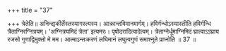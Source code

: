 +++
title = "37"

+++
त्रेतेति॥ अनिन्द्यकीर्तेस्तस्यागस्त्यस्य। आक्रान्तविमानमार्गम्। हविर्गन्धोऽस्यास्तीति हविर्गन्धि त्रैताग्निरग्नित्रयम्। 'अग्नित्रयमिदं त्रेता' इत्यमरः। पृषोदरादित्वादेत्वम्। त्रेताग्नेर्धूमाग्निमिदं घ्रात्वाऽऽघ्राय रजसो गुणाद्विमुक्तो मे मम। आत्माऽन्तःकरणं लघिमानं लघुत्वगुणं समाश्नुते प्राप्नोति ॥ 37 ॥
